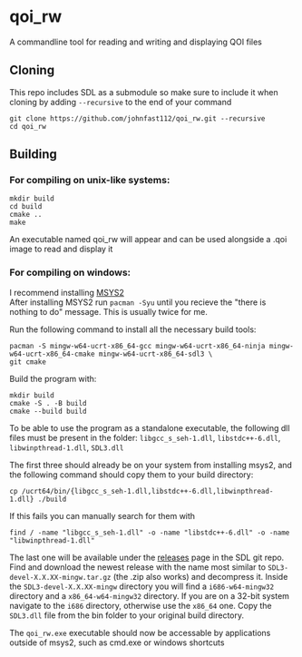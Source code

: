 # qoi_rw
A commandline tool for reading and writing and displaying QOI files

## Cloning
This repo includes SDL as a submodule so make sure to include it when cloning by adding `--recursive` to the end of your command
```
git clone https://github.com/johnfast112/qoi_rw.git --recursive
cd qoi_rw
```

## Building
### For compiling on unix-like systems:
```
mkdir build
cd build
cmake ..
make
```
An executable named qoi_rw will appear and can be used alongside a .qoi image to read and display it 

### For compiling on windows:
I recommend installing [MSYS2](https://www.msys2.org/)  
After installing MSYS2 run `pacman -Syu` until you recieve the "there is nothing to do" message. This is usually twice for me.  
  
Run the following command to install all the necessary build tools:
```
pacman -S mingw-w64-ucrt-x86_64-gcc mingw-w64-ucrt-x86_64-ninja mingw-w64-ucrt-x86_64-cmake mingw-w64-ucrt-x86_64-sdl3 \
git cmake
```
Build the program with:
```
mkdir build
cmake -S . -B build
cmake --build build
```
To be able to use the program as a standalone executable, the following dll files must be present in the folder: `libgcc_s_seh-1.dll`, `libstdc++-6.dll`, `libwinpthread-1.dll`, `SDL3.dll`  
  
The first three should already be on your system from installing msys2, and the following command should copy them to your build directory:
```
cp /ucrt64/bin/{libgcc_s_seh-1.dll,libstdc++-6.dll,libwinpthread-1.dll} ./build
```
If this fails you can manually search for them with
```
find / -name "libgcc_s_seh-1.dll" -o -name "libstdc++-6.dll" -o -name "libwinpthread-1.dll"
```

The last one will be available under the [releases](https://github.com/libsdl-org/SDL/releases) page in the SDL git repo. Find and download the newest release with the name most similar to `SDL3-devel-X.X.XX-mingw.tar.gz` (the .zip also works) and decompress it. Inside the `SDL3-devel-X.X.XX-mingw` directory you will find a `i686-w64-mingw32` directory and a `x86_64-w64-mingw32` directory. If you are on a 32-bit system navigate to the `i686` directory, otherwise use the `x86_64` one. Copy the `SDL3.dll` file from the bin folder to your original build directory.  
  
The `qoi_rw.exe` executable should now be accessable by applications outside of msys2, such as cmd.exe or windows shortcuts
